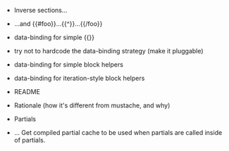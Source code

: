 * Inverse sections...
* ...and {{#foo}}...{{^}}...{{/foo}}
* data-binding for simple {{}}
* try not to hardcode the data-binding strategy (make it pluggable)
* data-binding for simple block helpers
* data-binding for iteration-style block helpers
* README
* Rationale (how it's different from mustache, and why)

* Partials
* ... Get compiled partial cache to be used when partials are called inside of partials.
